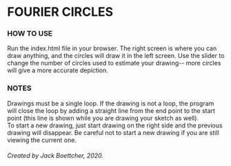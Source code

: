 # FOURIER CIRCLES

### HOW TO USE

Run the index.html file in your browser. The right screen is where you can draw anything, and the circles will draw it in the left screen. Use the slider to change the number of circles used to estimate your drawing-- more circles will give a more accurate depiction.

### NOTES

Drawings must be a single loop. If the drawing is not a loop, the program will close the loop by adding a straight line from the end point to the start point (this line is shown while you are drawing your sketch as well).  
To start a new drawing, just start drawing on the right side and the previous drawing will disappear. Be careful not to start a new drawing if you are still viewing the current one.

  
###### Created by Jack Boettcher, 2020.